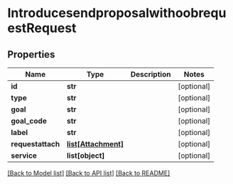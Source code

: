 # IntroducesendproposalwithoobrequestRequest

## Properties
Name | Type | Description | Notes
------------ | ------------- | ------------- | -------------
**id** | **str** |  | [optional] 
**type** | **str** |  | [optional] 
**goal** | **str** |  | [optional] 
**goal_code** | **str** |  | [optional] 
**label** | **str** |  | [optional] 
**requestattach** | [**list[Attachment]**](Attachment.md) |  | [optional] 
**service** | **list[object]** |  | [optional] 

[[Back to Model list]](../README.md#documentation-for-models) [[Back to API list]](../README.md#documentation-for-api-endpoints) [[Back to README]](../README.md)


